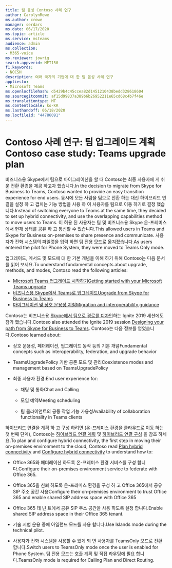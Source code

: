 ```yaml
---
title: 팀 음성 Contoso 사례 연구
author: CarolynRowe
ms.author: crowe
manager: serdars
ms.date: 06/17/2020
ms.topic: article
ms.service: msteams
audience: admin
ms.collection:
- M365-voice
ms.reviewer: jowrig
search.appverid: MET150
f1.keywords:
- NOCSH
description: 여러 국가의 기업에 대 한 팀 음성 사례 연구
appliesto:
- Microsoft Teams
ms.openlocfilehash: d5429b4c45ccea82d1451210438bedd328618604
ms.sourcegitcommit: af15d99837a389b6b26952211e65cd68c4b7f46e
ms.translationtype: MT
ms.contentlocale: ko-KR
ms.lasthandoff: 06/18/2020
ms.locfileid: "44786091"
---
```

# <a name="contoso-case-study-teams-upgrade-plan"></a><span data-ttu-id="f9c88-103">Contoso 사례 연구: 팀 업그레이드 계획</span><span class="sxs-lookup"><span data-stu-id="f9c88-103">Contoso case study: Teams upgrade plan</span></span>

<span data-ttu-id="f9c88-104">비즈니스용 Skype에서 팀으로 마이그레이션을 할 때 Contoso는 최종 사용자에 게 쉬운 전환 환경을 제공 하고자 했습니다.</span><span class="sxs-lookup"><span data-stu-id="f9c88-104">In the decision to migrate from Skype for Business to Teams, Contoso wanted to provide an easy transition experience for end users.</span></span> <span data-ttu-id="f9c88-105">동시에 모든 사람을 팀으로 전환 하는 대신 하이브리드 연결을 설정 하 고 겹치는 기능 방법을 사용 하 여 사용자를 팀으로 이동 하기로 결정 했습니다.</span><span class="sxs-lookup"><span data-stu-id="f9c88-105">Instead of switching everyone to Teams at the same time, they decided to set up hybrid connectivity, and use the overlapping capabilities method to move users to Teams.</span></span> <span data-ttu-id="f9c88-106">이 허용 된 사용자는 팀 및 비즈니스용 Skype 온-프레미스에서 현재 상태를 공유 하 고 통신할 수 있습니다.</span><span class="sxs-lookup"><span data-stu-id="f9c88-106">This allowed users in Teams and Skype for Business on-premises to share presence and communicate.</span></span> <span data-ttu-id="f9c88-107">사용자가 전화 시스템의 파일럿을 입력 하면 팀 전용 모드로 옮겨졌습니다.</span><span class="sxs-lookup"><span data-stu-id="f9c88-107">As users entered the pilot for Phone System, they were moved to Teams Only mode.</span></span>

<span data-ttu-id="f9c88-108">업그레이드, 메서드 및 모드에 대 한 기본 개념을 이해 하기 위해 Contoso는 다음 문서를 읽어 보세요.</span><span class="sxs-lookup"><span data-stu-id="f9c88-108">To understand fundamental concepts about upgrade, methods, and modes, Contoso read the following articles:</span></span>

- [<span data-ttu-id="f9c88-109">Microsoft Teams 업그레이드 시작하기</span><span class="sxs-lookup"><span data-stu-id="f9c88-109">Getting started with your Microsoft Teams upgrade</span></span>](upgrade-start-here.md)
- [<span data-ttu-id="f9c88-110">비즈니스용 Skype에서 Teams로 업그레이드</span><span class="sxs-lookup"><span data-stu-id="f9c88-110">Upgrade from Skype for Business to Teams</span></span>](upgrade-to-teams-on-prem-overview.md) 
- [<span data-ttu-id="f9c88-111">마이그레이션 및 상호 운용성 지침</span><span class="sxs-lookup"><span data-stu-id="f9c88-111">Migration and interoperability guidance</span></span>](migration-interop-guidance-for-teams-with-skype.md)
 
<span data-ttu-id="f9c88-112">Contoso는 비즈니스용 [Skype에서 팀으로 경로를 디자인](https://myignite.techcommunity.microsoft.com/sessions/81820?source=sessions)하는 Ignite 2019 세션에도 참가 했습니다.</span><span class="sxs-lookup"><span data-stu-id="f9c88-112">Contoso also attended the Ignite 2019 session [Designing your path from Skype for Business to Teams](https://myignite.techcommunity.microsoft.com/sessions/81820?source=sessions).</span></span> <span data-ttu-id="f9c88-113">Contoso는 다음 정보를 얻었습니다.</span><span class="sxs-lookup"><span data-stu-id="f9c88-113">Contoso learned about:</span></span>

- <span data-ttu-id="f9c88-114">상호 운용성, 페더레이션, 업그레이드 동작 등의 기본 개념</span><span class="sxs-lookup"><span data-stu-id="f9c88-114">Fundamental concepts such as interoperability, federation, and upgrade behavior</span></span> 

- <span data-ttu-id="f9c88-115">TeamsUpgradePolicy 기반 공존 모드 및 관리</span><span class="sxs-lookup"><span data-stu-id="f9c88-115">Coexistence modes and management based on TeamsUpgradePolicy</span></span> 

- <span data-ttu-id="f9c88-116">최종 사용자 환경:</span><span class="sxs-lookup"><span data-stu-id="f9c88-116">End user experience for:</span></span> 

  - <span data-ttu-id="f9c88-117">채팅 및 통화</span><span class="sxs-lookup"><span data-stu-id="f9c88-117">Chat and Calling</span></span> 

  - <span data-ttu-id="f9c88-118">모임 예약</span><span class="sxs-lookup"><span data-stu-id="f9c88-118">Meeting scheduling</span></span> 

  - <span data-ttu-id="f9c88-119">팀 클라이언트의 공동 작업 기능 가용성</span><span class="sxs-lookup"><span data-stu-id="f9c88-119">Availability of collaboration functionality in Teams clients</span></span> 

<span data-ttu-id="f9c88-120">하이브리드 연결을 계획 하 고 구성 하려면 (온-프레미스 환경을 클라우드로 이동 하는 첫 번째 단계), Contoso는 [하이브리드 연결 계획](https://docs.microsoft.com/SkypeForBusiness/hybrid/plan-hybrid-connectivity) 및 [하이브리드 연결 구성](https://docs.microsoft.com/SkypeForBusiness/hybrid/configure-hybrid-connectivity) 을 참조 하세요.</span><span class="sxs-lookup"><span data-stu-id="f9c88-120">To plan and configure hybrid connectivity, the first step in moving their on-premises environment to the cloud, Contoso read [Plan hybrid connectivity](https://docs.microsoft.com/SkypeForBusiness/hybrid/plan-hybrid-connectivity) and [Configure hybrid connectivity](https://docs.microsoft.com/SkypeForBusiness/hybrid/configure-hybrid-connectivity) to understand how to:</span></span> 

  - <span data-ttu-id="f9c88-121">Office 365와 페더레이션 하도록 온-프레미스 환경 서비스를 구성 합니다.</span><span class="sxs-lookup"><span data-stu-id="f9c88-121">Configure their on-premises environment service to federate with Office 365.</span></span> 

  - <span data-ttu-id="f9c88-122">Office 365을 신뢰 하도록 온-프레미스 환경을 구성 하 고 Office 365에서 공유 SIP 주소 공간 사용</span><span class="sxs-lookup"><span data-stu-id="f9c88-122">Configure their on-premises environment to trust Office 365 and enable shared SIP address space with Office 365</span></span> 

  - <span data-ttu-id="f9c88-123">Office 365 테 넌 트에서 공유 SIP 주소 공간을 사용 하도록 설정 합니다.</span><span class="sxs-lookup"><span data-stu-id="f9c88-123">Enable shared SIP address space in their Office 365 tenant.</span></span>

  - <span data-ttu-id="f9c88-124">기술 시험 운용 중에 아일랜드 모드를 사용 합니다.</span><span class="sxs-lookup"><span data-stu-id="f9c88-124">Use Islands mode during the technical pilot.</span></span>

  - <span data-ttu-id="f9c88-125">사용자가 전화 시스템을 사용할 수 있게 되 면 사용자를 TeamsOnly 모드로 전환 합니다.</span><span class="sxs-lookup"><span data-stu-id="f9c88-125">Switch users to TeamsOnly mode once the user is enabled for Phone System.</span></span> <span data-ttu-id="f9c88-126">팀 전용 모드는 호출 계획 및 직접 라우팅에 필요 합니다.</span><span class="sxs-lookup"><span data-stu-id="f9c88-126">TeamsOnly mode is required for  Calling Plan and Direct Routing.</span></span> 
